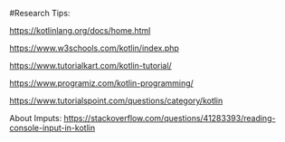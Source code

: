 #Research Tips:

https://kotlinlang.org/docs/home.html

https://www.w3schools.com/kotlin/index.php

https://www.tutorialkart.com/kotlin-tutorial/

https://www.programiz.com/kotlin-programming/

https://www.tutorialspoint.com/questions/category/kotlin

About Imputs:
https://stackoverflow.com/questions/41283393/reading-console-input-in-kotlin
